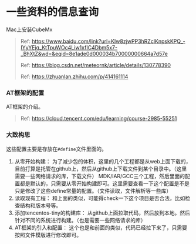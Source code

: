 # 一些资料的信息查询

Mac上安装CubeMx

> Ref: https://www.baidu.com/link?url=KIw8zjwPP3hRZclKnpskKPQ_-IYyYEjq_KtTpuWOc4Liw1xfIC4Dbm5x7-_BhXtZ&wd=&eqid=8e1ade0d000034b70000000664a7d57e
> 
> Ref: https://blog.csdn.net/meteornk/article/details/130778390
> 
> Ref: https://zhuanlan.zhihu.com/p/414161114

### AT框架的配置

AT框架的介绍。
> Ref: https://cloud.tencent.com/edu/learning/course-2985-55251

### 大致构思

这些配置主要是存放在`#define`文件里面的。


1. 从零开始构建：
为了减少包的体积，这里的几个工程都是从web上面下载的，目前打算是托管在github上，然后从github上下载文件到某个目录中。（这里需要一些网络请求的库，下载文件）
MDK/IAR/GCC三个工程，然后里面的配置都是默认的，只需要从零开始构建即可。这里需要查看一下这个配置是不是只是修改了这些define常量的配置。（文件读取，文件解析等一些库）
2. 读取现有工程：
和上面的类似，可能得check一下这个项目是否合法，比如检查结构和版本号等。
3. 添加tencentos-tiny的构建库：
从github上面拉取代码，然后放到本地。然后针对不同的系统进行构建。（也是需要一些网络请求的库）
4. AT框架的引入和配置：
这个也是和前面的类似，代码已经拉下来了，只需要按照文件模版进行修改即可。